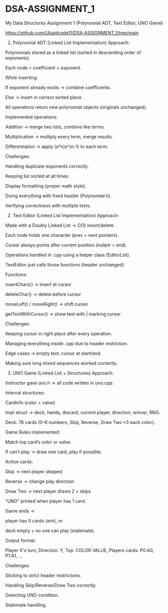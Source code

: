 # DSA-ASSIGNMENT_1
My Data Structures Assignment 1 (Polynomial ADT, Text Editor, UNO Game)

https://github.com/Ubaidcode11/DSA-ASSIGNMENT_1/tree/main

1. Polynomial ADT (Linked List Implementation)
 Approach:

Polynomials stored as a linked list (sorted in descending order of exponents).

Each node = coefficient + exponent.

While inserting:

If exponent already exists → combine coefficients.

Else → insert in correct sorted place.

All operations return new polynomial objects (originals unchanged).

Implemented operations:

Addition → merge two lists, combine like terms.

Multiplication → multiply every term, merge results.

Differentiation → apply (a*n)x^(n-1) to each term.

Challenges:

Handling duplicate exponents correctly.

Keeping list sorted at all times.

Display formatting (proper math style).

Doing everything with fixed header (Polynomial.h).

Verifying correctness with multiple tests.

2. Text Editor (Linked List Implementation)
 Approach:

Made with a Doubly Linked List → O(1) insert/delete.

Each node holds one character (prev + next pointers).

Cursor always points after current position (nullptr = end).

Operations handled in .cpp using a helper class (EditorList).

TextEditor just calls those functions (header unchanged).

Functions:

insertChar(c) → insert at cursor

deleteChar() → delete before cursor

moveLeft() / moveRight() → shift cursor

getTextWithCursor() → show text with | marking cursor

 Challenges:

Keeping cursor in right place after every operation.

Managing everything inside .cpp due to header restriction.

Edge cases → empty text, cursor at start/end.

Making sure long mixed sequences worked correctly.

3. UNO Game (Linked List + Structures)
 Approach:

Instructor gave uno.h → all code written in uno.cpp.

Internal structures:

CardInfo (color + value)

Impl struct → deck, hands, discard, current player, direction, winner, RNG.

Deck: 76 cards (0–9 numbers, Skip, Reverse, Draw Two ×3 each color).

Game Rules implemented:

Match top card’s color or value.

If can’t play → draw one card, play if possible.

Action cards:

Skip → next player skipped

Reverse → change play direction

Draw Two → next player draws 2 + skips

“UNO” printed when player has 1 card.

Game ends →

player has 0 cards (win), or

deck empty + no one can play (stalemate).

Output format:

Player X's turn, Direction: Y, Top: COLOR VALUE, Players cards: P0:A0, P1:A1, ...

 Challenges:

Sticking to strict header restrictions.

Handling Skip/Reverse/Draw Two correctly.

Detecting UNO condition.

Stalemate handling.
